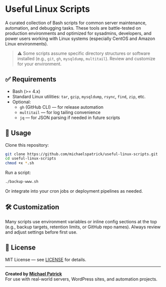 # Useful Linux Scripts

A curated collection of Bash scripts for common server maintenance, automation, and debugging tasks. These tools are battle-tested on production environments and optimized for sysadmins, developers, and power users working with Linux systems (especially CentOS and Amazon Linux environments).

> ⚠️ Some scripts assume specific directory structures or software installed (e.g., `git`, `gh`, `mysqldump`, `multitail`). Review and customize for your environment.

## ✅ Requirements

- Bash (>= 4.x)
- Standard Linux utilities: `tar`, `gzip`, `mysqldump`, `rsync`, `find`, `zip`, etc.
- Optional:
  - `gh` (GitHub CLI) — for release automation
  - `multitail` — for log tailing convenience
  - `jq` — for JSON parsing if needed in future scripts

## 🚀 Usage

Clone this repository:

```bash
git clone https://github.com/michaelspatrick/useful-linux-scripts.git
cd useful-linux-scripts
chmod +x *.sh
```

Run a script:

```bash
./backup-www.sh
```

Or integrate into your cron jobs or deployment pipelines as needed.

## 🛠 Customization

Many scripts use environment variables or inline config sections at the top (e.g., backup targets, retention limits, or GitHub repo names). Always review and adjust settings before first use.

## 📄 License

MIT License — see [LICENSE](../LICENSE) for details.

---

**Created by [Michael Patrick](https://github.com/michaelspatrick)**  
For use with real-world servers, WordPress sites, and automation projects.
